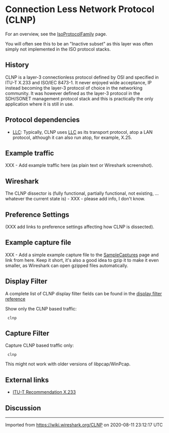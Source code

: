 # Connection Less Network Protocol (CLNP)

For an overview, see the [IsoProtocolFamily](/IsoProtocolFamily) page.

You will often see this to be an "Inactive subset" as this layer was often simply not implemented in the ISO protocol stacks.

## History

CLNP is a layer-3 connectionless protocol defined by OSI and specified in ITU-T X.233 and ISO/IEC 8473-1. It never enjoyed wide acceptance, IP instead becoming the layer-3 protocol of choice in the networking community. It was however defined as the layer-3 protocol in the SDH/SONET management protocol stack and this is practically the only application where it is still in use.

## Protocol dependencies

  - [LLC](/LLC): Typically, CLNP uses [LLC](/LLC) as its transport protocol, atop a LAN protocol, although it can also run atop, for example, X.25.

## Example traffic

XXX - Add example traffic here (as plain text or Wireshark screenshot).

## Wireshark

The CLNP dissector is (fully functional, partially functional, not existing, ... whatever the current state is) - XXX - please add info, I don't know.

## Preference Settings

(XXX add links to preference settings affecting how CLNP is dissected).

## Example capture file

XXX - Add a simple example capture file to the [SampleCaptures](/SampleCaptures) page and link from here. Keep it short, it's also a good idea to gzip it to make it even smaller, as Wireshark can open gzipped files automatically.

## Display Filter

A complete list of CLNP display filter fields can be found in the [display filter reference](http://www.wireshark.org/docs/dfref/c/clnp.html)

Show only the CLNP based traffic:

``` 
 clnp 
```

## Capture Filter

Capture CLNP based traffic only:

``` 
 clnp 
```

This might not work with older versions of libpcap/WinPcap.

## External links

  - [ITU-T Recommendation X.233](http://www.itu.int/rec/T-REC-X.233-199708-I)

## Discussion

---

Imported from https://wiki.wireshark.org/CLNP on 2020-08-11 23:12:17 UTC
